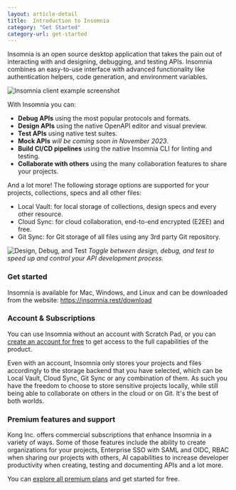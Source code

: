 ```yaml
---
layout: article-detail
title:  Introduction to Insomnia
category: "Get Started"
category-url: get-started
---
```


Insomnia is an open source desktop application that takes the pain out of interacting with and designing, debugging, and testing APIs. Insomnia combines an easy-to-use interface with advanced functionality like authentication helpers, code generation, and environment variables.

![Insomnia client example screenshot](/assets/images/entry-page.png)

With Insomnia you can:

- **Debug APIs** using the most popular protocols and formats.
- **Design APIs** using the native OpenAPI editor and visual preview.
- **Test APIs** using native test suites.
- **Mock APIs** _will be coming soon in November 2023_.
- **Build CI/CD pipelines** using the native Insomnia CLI for linting and testing.
- **Collaborate with others**  using the many collaboration features to share your projects.

And a lot more! The following storage options are supported for your projects, collections, specs and all other files:

- Local Vault: for local storage of collections, design specs and every other resource.
- Cloud Sync: for cloud collaboration, end-to-end encrypted (E2EE) and free.
- Git Sync: for Git storage of all files using any 3rd party Git repository.

![Design, Debug, and Test](/assets/images/design-debug-test.png)
_Toggle between design, debug, and test to speed up and control your API development process._

### Get started

Insomnia is available for Mac, Windows, and Linux and can be downloaded from the website: <https://insomnia.rest/download>

### Account & Subscriptions

You can use Insomnia without an account with Scratch Pad, or you can [create an account for free](https://insomnia.rest/pricing) to get access to the full capabilities of the product.

Even with an account, Insomnia only stores your projects and files accordingly to the storage backend that you have selected, which can be Local Vault, Cloud Sync, Git Sync or any combination of them. As such you have the freedom to choose to store sensitive projects locally, while still being able to collaborate on others in the cloud or on Git. It's the best of both worlds.

### Premium features and support

Kong Inc. offers commercial subscriptions that enhance Insomnia in a variety of ways. Some of those features include the ability to create organizations for your projects, Enterprise SSO with SAML and OIDC, RBAC when sharing our projects with others, AI capabilities to increase developer productivity when creating, testing and documenting APIs and a lot more.

You can [explore all premium plans](https://insomnia.rest/pricing) and get started for free.
